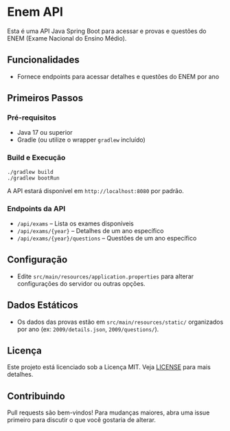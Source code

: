 # Enem API

Esta é uma API Java Spring Boot para acessar e provas e questões do ENEM (Exame Nacional do Ensino Médio).

## Funcionalidades
- Fornece endpoints para acessar detalhes e questões do ENEM por ano


## Primeiros Passos

### Pré-requisitos
- Java 17 ou superior
- Gradle (ou utilize o wrapper `gradlew` incluído)

### Build e Execução

```
./gradlew build
./gradlew bootRun
```

A API estará disponível em `http://localhost:8080` por padrão.

### Endpoints da API

- `/api/exams` – Lista os exames disponíveis
- `/api/exams/{year}` – Detalhes de um ano específico
- `/api/exams/{year}/questions` – Questões de um ano específico

## Configuração
- Edite `src/main/resources/application.properties` para alterar configurações do servidor ou outras opções.

## Dados Estáticos
- Os dados das provas estão em `src/main/resources/static/` organizados por ano (ex: `2009/details.json`, `2009/questions/`).

## Licença

Este projeto está licenciado sob a Licença MIT. Veja [LICENSE](LICENSE) para mais detalhes.

## Contribuindo

Pull requests são bem-vindos! Para mudanças maiores, abra uma issue primeiro para discutir o que você gostaria de alterar.
